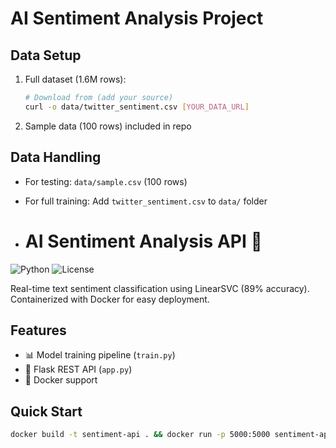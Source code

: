 ﻿# AI Sentiment Analysis Project
## Data Setup
1. Full dataset (1.6M rows):
   ```bash
   # Download from (add your source)
   curl -o data/twitter_sentiment.csv [YOUR_DATA_URL]
   ```
2. Sample data (100 rows) included in repo

## Data Handling
- For testing: `data/sample.csv` (100 rows)
- For full training: Add `twitter_sentiment.csv` to `data/` folder

- # AI Sentiment Analysis API 🚀

![Python](https://img.shields.io/badge/python-3.9%2B-blue)
![License](https://img.shields.io/badge/license-MIT-green)

Real-time text sentiment classification using LinearSVC (89% accuracy). Containerized with Docker for easy deployment.

## Features
- 📊 Model training pipeline (`train.py`)
- 🚀 Flask REST API (`app.py`)
- 🐳 Docker support

## Quick Start
```bash
docker build -t sentiment-api . && docker run -p 5000:5000 sentiment-api

